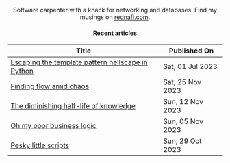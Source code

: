 <div align="center">

Software carpenter with a knack for networking and databases. Find my musings on
<a href="https://rednafi.com/" rel="me">rednafi.com</a>.
<div>

#### Recent articles

| Title | Published On |
| ----- | ------------ |
| [Escaping the template pattern hellscape in Python](https://rednafi.com/python/escape_template_pattern/) | Sat, 01 Jul 2023 |
| [Finding flow amid chaos](https://rednafi.com/zephyr/finding_flow_amid_chaos/) | Sat, 25 Nov 2023 |
| [The diminishing half-life of knowledge](https://rednafi.com/zephyr/diminishing_half_life_of_knowledge/) | Sun, 12 Nov 2023 |
| [Oh my poor business logic](https://rednafi.com/zephyr/oh_my_poor_business_logic/) | Sun, 05 Nov 2023 |
| [Pesky little scripts](https://rednafi.com/misc/pesky_little_scripts/) | Sun, 29 Oct 2023 |
